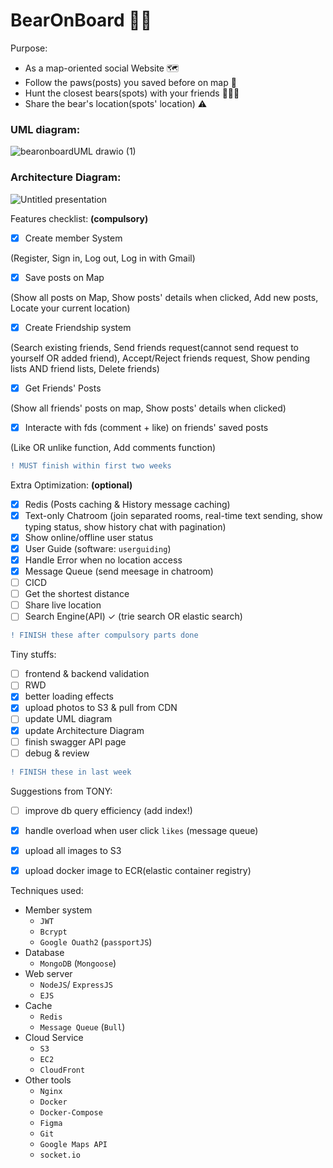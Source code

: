 # BearOnBoard 🐻🐾 

Purpose:
- As a map-oriented social Website 🗺
- Follow the paws(posts) you saved before on map 🐾 
- Hunt the closest bears(spots) with your friends 👩🏻‍🌾
- Share the bear's location(spots' location) ⚠️

### UML diagram:

![bearonboardUML drawio (1)](https://user-images.githubusercontent.com/95410966/167293150-71abd1c2-3f9c-4b31-a25a-65b15f2a21f2.svg)

### Architecture Diagram:
![Untitled presentation](https://user-images.githubusercontent.com/95410966/172022290-3e20de09-b441-4f64-9b6c-70977274eb69.png)

Features checklist: **(compulsory)**
- [X] Create member System

(Register, Sign in, Log out, Log in with Gmail)
- [X] Save posts on Map 

(Show all posts on Map, Show posts' details when clicked, Add new posts, Locate your current location)
- [X] Create Friendship system 


(Search existing friends, Send friends request(cannot send request to yourself OR added friend), Accept/Reject friends request, Show pending lists AND friend lists, Delete friends)
- [X] Get Friends' Posts


(Show all friends' posts on map, Show posts' details when clicked)
- [X] Interacte with fds (comment + like) on friends' saved posts


(Like OR unlike function, Add comments function)

``` diff
! MUST finish within first two weeks
```

Extra Optimization: **(optional)**
- [X] Redis (Posts caching & History message caching)
- [X] Text-only Chatroom (join separated rooms, real-time text sending, show typing status, show history chat with pagination)
- [X] Show online/offline user status
- [X] User Guide (software: `userguiding`)
- [X] Handle Error when no location access
- [X] Message Queue (send meesage in chatroom)
- [ ] CICD
- [ ] Get the shortest distance 
- [ ] Share live location
- [ ] Search Engine(API) ✓ (trie search OR elastic search)
``` diff
! FINISH these after compulsory parts done
```

Tiny stuffs:
- [ ] frontend & backend validation
- [ ] RWD
- [X] better loading effects
- [X] upload photos to S3 & pull from CDN
- [ ] update UML diagram
- [X] update Architecture Diagram
- [ ] finish swagger API page
- [ ] debug & review
``` diff
! FINISH these in last week 
```

Suggestions from TONY:
- [ ] improve db query efficiency (add index!)
- [X] handle overload when user click `likes` (message queue)
- [X] upload all images to S3
- [X] upload docker image to ECR(elastic container registry)


Techniques used:
- Member system
  - `JWT`
  - `Bcrypt`
  - `Google Ouath2` (`passportJS`)
- Database
  - `MongoDB` (`Mongoose`)
- Web server
  - `NodeJS`/ `ExpressJS`
  - `EJS`
- Cache
  - `Redis`
  - `Message Queue` (`Bull`)
- Cloud Service
  - `S3`
  - `EC2`
  - `CloudFront`
- Other tools
  - `Nginx`
  - `Docker`
  - `Docker-Compose`
  - `Figma`
  - `Git`
  - `Google Maps API`
  - `socket.io`
